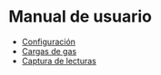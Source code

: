 # Manual de usuario

* [Configuración][configuracion]
* [Cargas de gas][cargas-de-gas]
* [Captura de lecturas][captura-de-lecturas]

[configuracion]: manual/configuracion
[cargas-de-gas]: manual/cargas-de-gas
[captura-de-lecturas]: manual/captura-de-lecturas
